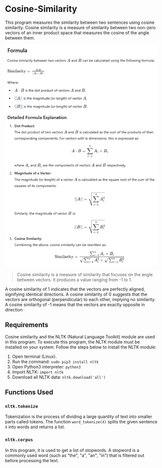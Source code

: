 # Cosine-Similarity

This program measures the similarity between two sentences using cosine similarity. Cosine similarity is a measure of similarity between two non-zero vectors of an inner product space that measures the cosine of the angle between them.


![alt text](img/cosine-similarity-formula.png)

> Cosine similarity is a measure of similarity that focuses on the angle between vectors. It produces a value ranging from -1 to 1.

A cosine similarity of 1 indicates that the vectors are perfectly aligned, signifying identical directions.
A cosine similarity of 0 suggests that the vectors are orthogonal (perpendicular) to each other, implying no similarity.
A cosine similarity of -1 means that the vectors are exactly opposite in direction

## Requirements

Cosine similarity and the NLTK (Natural Language Toolkit) module are used in this program. To execute this program, the NLTK module must be installed on your system. Follow the steps below to install the NLTK module:

1. Open terminal (Linux).
2. Run the command: `sudo pip3 install nltk`
3. Open Python3 interpreter: `python3`
4. Import NLTK: `import nltk`
5. Download all NLTK data: `nltk.download('all')`

## Functions Used

### `nltk.tokenize`
Tokenization is the process of dividing a large quantity of text into smaller parts called tokens. The function `word_tokenize(X)` splits the given sentence `X` into words and returns a list.

### `nltk.corpus`
In this program, it is used to get a list of stopwords. A stopword is a commonly used word (such as "the", "a", "an", "in") that is filtered out before processing the text.

